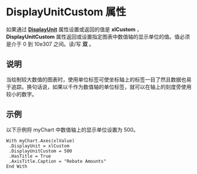 
# DisplayUnitCustom 属性

如果通过 **[DisplayUnit](c86b932e-6314-068f-f06e-4f35ead883d4.md)** 属性设置或返回的值是 **xlCustom** ， **DisplayUnitCustom** 属性返回或设置指定图表中数值轴的显示单位的值。值必须是介于 0 到 10e307 之间。读/写 **双** 。


## 说明

当绘制较大数值的图表时，使用单位标签可使坐标轴上的标签一目了然且数据也易于追踪。换句话说，如果以千作为数值轴的单位标签，就可以在轴上的刻度旁使用较小的数字。


## 示例

以下示例将 myChart 中数值轴上的显示单位设置为 500。


```
With myChart.Axes(xlValue) 
 .DisplayUnit = xlCustom 
 .DisplayUnitCustom = 500 
 .HasTitle = True 
 .AxisTitle.Caption = "Rebate Amounts" 
End With
```

